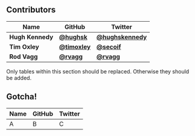 ## Contributors

| Name             | GitHub                                       | Twitter                                               |
| ---------------- | -------------------------------------------- | ----------------------------------------------------- |
| **Hugh Kennedy** | [**@hughsk**](https://github.com/hughsk)     | [**@hughskennedy**](https://twitter.com/hughskennedy) |
| **Tim Oxley**    | [**@timoxley**](https://github.com/timoxley) | [**@secoif**](https://twitter.com/secoif)             |
| **Rod Vagg**     | [**@rvagg**](https://github.com/rvagg)       | [**@rvagg**](https://twitter.com/rvagg)               |

Only tables within this section should be replaced. Otherwise they should be added.

## Gotcha!

| Name | GitHub | Twitter |
| ---- | ------ | ------- |
| A    | B      | C       |
